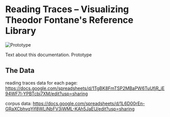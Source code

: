 # Reading Traces – Visualizing Theodor Fontane's Reference Library
![Prototype](/img/tutorialGif1.gif)

Text about this documentation. Prototype

## The Data
reading traces data for each page: 
https://docs.google.com/spreadsheets/d/1TgBK8FmTSP2MBaPW6TuUfjR_iE94WF7l-YPBTcbj7XM/edit?usp=sharing

corpus data: 
https://docs.google.com/spreadsheets/d/1L6D00rEn-GRaXCbhvqYif8WLjNbFV3iWML-KAh5JaEU/edit?usp=sharing
